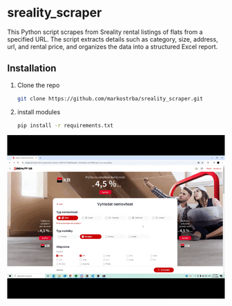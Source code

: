 # sreality_scraper
This Python script scrapes from Sreality rental listings of flats from a specified URL. The script extracts details such as category, size, address, url, and rental price, and organizes the data into a structured Excel report. 

## Installation
1. Clone the repo
   
   ```sh
   git clone https://github.com/markostrba/sreality_scraper.git
   ```
2. install modules
   
     ```sh
     pip install -r requirements.txt
     ```
     
![](https://github.com/markostrba/sreality_scraper/blob/main/Timeline1-ezgif.com-optimize.gif)

